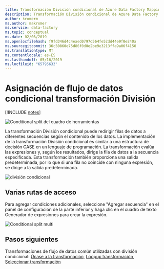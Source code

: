 ```yaml
---
title: Transformación División condicional de Azure Data Factory Mapping Data Flow
description: Transformación División condicional de Azure Data Factory Data Flow
author: kromerm
ms.author: makromer
ms.service: data-factory
ms.topic: conceptual
ms.date: 02/03/2019
ms.openlocfilehash: f9fd346d4c4eaed0797d564fe52dd44e9f0e240a
ms.sourcegitcommit: 36c50860e75d86f0d0e2be9e3213ffa9a06f4150
ms.translationtype: MT
ms.contentlocale: es-ES
ms.lasthandoff: 05/16/2019
ms.locfileid: "65795633"
---
```

# <a name="mapping-data-flow-conditional-split-transformation"></a>Asignación de flujo de datos condicional transformación División

[!INCLUDE [notes](../../includes/data-factory-data-flow-preview.md)]

![Conditional split del cuadro de herramientas](media/data-flow/conditionalsplit2.png "conditional split del cuadro de herramientas")

La transformación División condicional puede redirigir filas de datos a diferentes secuencias según el contenido de los datos. La implementación de la transformación División condicional es similar a una estructura de decisión CASE en un lenguaje de programación. La transformación evalúa las expresiones y, según los resultados, dirige la fila de datos a la secuencia especificada. Esta transformación también proporciona una salida predeterminada, por lo que si una fila no coincide con ninguna expresión, se dirige a la salida predeterminada.

![división condicional](media/data-flow/conditionalsplit1.png "opciones de división condicional")

## <a name="multiple-paths"></a>Varias rutas de acceso

Para agregar condiciones adicionales, seleccione "Agregar secuencia" en el panel de configuración de la parte inferior y haga clic en el cuadro de texto Generador de expresiones para crear la expresión.

![Conditional split multi](media/data-flow/conditionalsplit3.png "conditional split múltiple")

## <a name="next-steps"></a>Pasos siguientes

Transformaciones de flujo de datos común utilizadas con división condicional: [Únase a la transformación](data-flow-join.md), [Loopup transformación](data-flow-lookup.md), [Seleccionar transformación](data-flow-select.md)
